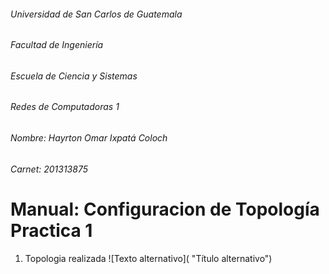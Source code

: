 ###### Universidad de San Carlos de Guatemala
###### Facultad de Ingeniería
###### Escuela de Ciencia y Sistemas
###### Redes de Computadoras 1
###### Nombre: Hayrton Omar Ixpatá Coloch
###### Carnet: 201313875

# Manual: Configuracion de Topología Practica 1
1. Topologia realizada
![Texto alternativo]( "Título alternativo")
